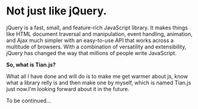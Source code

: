 Not just like jQuery.
=====================

jQuery is a fast, small, and feature-rich JavaScript library. It makes things like HTML document traversal and manipulation, event handling, animation, and Ajax much simpler with an easy-to-use API that works across a multitude of browsers. With a combination of versatility and extensibility, jQuery has changed the way that millions of people write JavaScript.

__So, what is Tian.js?__    

What all I have done and will do is to make me get warmer about js, know what a library relly is and then make one by myself, which is named Tian.js just now.I'm looking forward about it in the future.    

To be continued...




